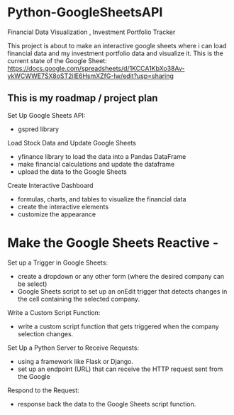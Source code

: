# Python-GoogleSheetsAPI
Financial Data Visualization , Investment Portfolio Tracker

This project is about to make an interactive google sheets where i can load financial data and my investment portfolio data and visualize it.
This is the current state of the Google Sheet: https://docs.google.com/spreadsheets/d/1KCCA1KbXo38Av-ykWCWWE7SX8oST2ilE6HsmXZfG-Iw/edit?usp=sharing
## This is my roadmap / project plan

Set Up Google Sheets API:
- gspred library

Load Stock Data and Update Google Sheets
- yfinance library to load the data into a Pandas DataFrame
- make financial calculations and update the dataframe
- upload the data to the Google Sheets

Create Interactive Dashboard
- formulas, charts, and tables to visualize the financial data
- create the interactive elements
- customize the appearance

# Make the Google Sheets Reactive - 

Set up a Trigger in Google Sheets:
- create a dropdown or any other form (where the desired company can be select)
- Google Sheets script to set up an onEdit trigger that detects changes in the cell containing the selected company.

Write a Custom Script Function:
- write a custom script function that gets triggered when the company selection changes.

Set Up a Python Server to Receive Requests:
- using a framework like Flask or Django.
- set up an endpoint (URL) that can receive the HTTP request sent from the Google 

Respond to the Request:
- response back the data to the Google Sheets script function.
